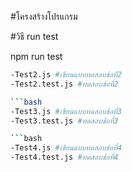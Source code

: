 #โครงสร้างโปรแกรม

#วิธี run test

npm run test

```bash
-Test2.js #เขียนแบบทดสอบข้อที่2
-Test2.test.js #ทดสอบข้อที่2

```bash
-Test3.js #เขียนแบบทดสอบข้อที่3
-Test3.test.js #ทดสอบข้อที่3

```bash
-Test4.js #เขียนแบบทดสอบข้อที่4
-Test4.test.js #ทดสอบข้อที่4
